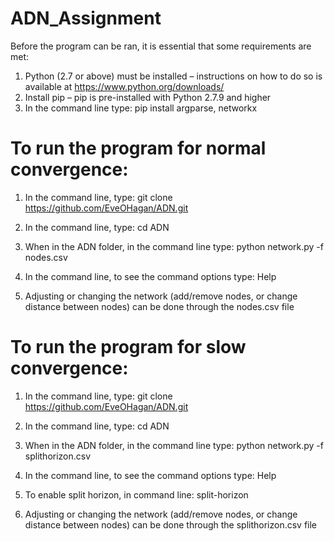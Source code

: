 # ADN_Assignment

Before the program can be ran, it is essential that some requirements are met:

1.    Python (2.7 or above) must be installed – instructions on how to do so is available at https://www.python.org/downloads/
2.    Install pip – pip is pre-installed with Python 2.7.9 and higher 
3.    In the command line type:
pip install argparse, networkx


# To run the program for normal convergence:

1.    In the command line, type:
git clone https://github.com/EveOHagan/ADN.git

2.    In the command line, type:
cd ADN

3.    When in the ADN folder, in the command line type:
python network.py -f nodes.csv

4.    In the command line, to see the command options type:
Help

5.    Adjusting or changing the network (add/remove nodes, or change distance between nodes) can be done through the nodes.csv file 


# To run the program for slow convergence:

1.    In the command line, type:
git clone https://github.com/EveOHagan/ADN.git

2.    In the command line, type:
cd ADN

3.    When in the ADN folder, in the command line type:
python network.py -f splithorizon.csv

4.    In the command line, to see the command options type:
Help

5.    To enable split horizon, in command line:
split-horizon 

6.    Adjusting or changing the network (add/remove nodes, or change distance between nodes) can be done through the splithorizon.csv file 

